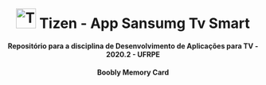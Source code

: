 <h1 align = "center" >
  <img alt="Tizen" width = "40px" src="https://icons-for-free.com/iconfiles/png/512/tizen+icon-1320167914346580857.png">
  Tizen - App Sansumg Tv Smart 
</h1>
<h4 align="center" >Repositório para a disciplina de Desenvolvimento de Aplicações para TV - 2020.2 - UFRPE</h4>
<h4 align="center" >Boobly Memory Card</h4>
